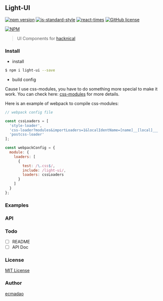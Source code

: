 ## Light-UI

[![npm version](https://badge.fury.io/js/light-ui.svg)](https://badge.fury.io/js/light-ui)  [![js-standard-style](https://img.shields.io/badge/code%20style-standard-brightgreen.svg)](http://standardjs.com) [![react-times](http://img.shields.io/npm/dm/light-ui.svg)](https://www.npmjs.com/package/react-times) [![GitHub license](https://img.shields.io/badge/license-MIT-blue.svg)](https://raw.githubusercontent.com/ecmadao/react-times/master/LICENSE)

[![NPM](https://nodei.co/npm/react-times.png?downloads=true&downloadRank=true&stars=true)](https://nodei.co/npm/light-ui)

> UI Components for [hacknical](https://github.com/ecmadao/hacknical)

### Install

- install

```bash
$ npm i light-ui --save
```

- build config

Cause I use css-modules, you have to do something more special to make it work. You can check here: [css-modules](https://github.com/css-modules/css-modules) for more details.

Here is an example of webpack to compile css-modules:

```javascript
// webpack config file

const cssLoaders = [
  'style-loader',
  'css-loader?modules&importLoaders=1&localIdentName=[name]__[local]___[hash:base64:5]',
  'postcss-loader'
];

const webpackConfig = {
  module: {
    loaders: [
      {
        test: /\.css$/,
        include: /light-ui/,
        loaders: cssLoaders
      }
    ]
  }
};
```

### Examples

### API

### Todo

- [ ] README
- [ ] API Doc

### License

[MIT License](./LICENSE)

### Author

[ecmadao](https://github.com/ecmadao)